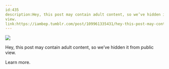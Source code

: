 ```yaml
---
id:435
description:Hey, this post may contain adult content, so we’ve hidden it from public
view.
link:https://iambep.tumblr.com/post/109961335431/hey-this-post-may-contain-adult-content-so-weve
---
```


![](https://64.media.tumblr.com/0afe983308d5f82323f9006f85dcaafe/tumblr_pjqvhfIbAu1uh5jdoo1_1280.jpg)

Hey, this post may contain adult content, so we’ve hidden it from public
view.

Learn more.